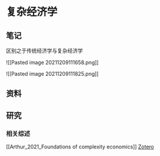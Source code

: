 # 复杂经济学

## 笔记

区别之于传统经济学与复杂经济学

![[Pasted image 20211209111658.png]]

![[Pasted image 20211209111825.png]]

## 资料

## 研究

### 相关综述

[[Arthur_2021_Foundations of complexity economics]] [Zotero](linkzotero://select/library/items/WFCTRCXY)



